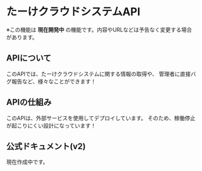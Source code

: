 # たーけクラウドシステムAPI

※この機能は **現在開発中** の機能です。内容やURLなどは予告なく変更する場合があります。

## APIについて
このAPIでは、たーけクラウドシステムに関する情報の取得や、
管理者に直接バグ報告など、様々なことができます！

## APIの仕組み
このAPIは、外部サービスを使用してデプロイしています。
そのため、稼働停止が起こりにくい設計になっています！

## 公式ドキュメント(v2)
現在作成中です。
